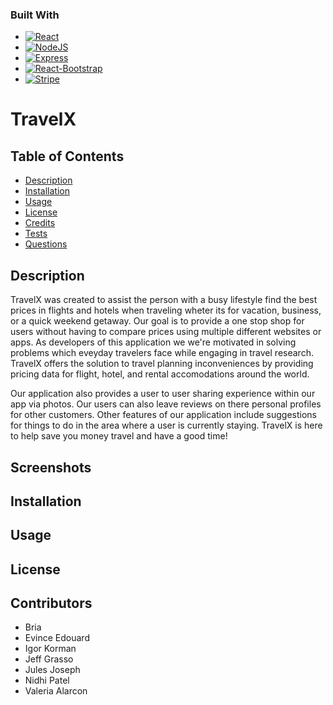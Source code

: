 ### Built With
*  [![React][reactjs.org]][Reactjs-url]
*  [![NodeJS][Node.js]][Nodejs-url]
*  [![Express][Expressjs.com]][Expressjs-url]
*  [![React-Bootstrap][getbootstrap.com]][React-Bootstrap-url]
*  [![Stripe][Stripe.com]][Stripe-url]

# TravelX
<!-- Add app logo here -->

## Table of Contents
- [Description](#description)
- [Installation](#installation)
- [Usage](#usage)
- [License](#license)
- [Credits](#credits)
- [Tests](#tests)
- [Questions](#questions)

## Description
TravelX was created to assist the person with a busy lifestyle find the best prices in flights and hotels when traveling wheter its for vacation, business, or a quick weekend getaway. Our goal is to provide a one stop shop for users without having to compare prices using multiple different websites or apps. As developers of this application we we're motivated in solving problems which eveyday travelers face while engaging in travel research. TravelX offers the solution to travel planning inconveniences by providing pricing data for flight, hotel, and rental accomodations around the world. 

Our application also provides a user to user sharing experience within our app via photos. Our users can also leave reviews on there personal profiles for other customers. Other features of our application include suggestions for things to do in the area where a user is currently staying. TravelX is here to help save you money travel and have a good time!

## Screenshots
<!-- add wireframing and UI UX designs -->
## Installation


## Usage


## License

## Contributors
* Bria
* Evince Edouard
* Igor Korman
* Jeff Grasso
* Jules Joseph
* Nidhi Patel
* Valeria Alarcon

[Reactjs-url]: https://reactjs.org/
[reactjs.org]: https://img.shields.io/badge/React-20232A?style=for-the-badge&logo=react&logoColor=61DAFB

[Nodejs-url]: https://nodejs.org/en/ 
[Node.js]: https://img.shields.io/badge/Node.js-339933?style=for-the-badge&logo=nodedotjs&logoColor=white

[Expressjs-url]: https://expressjs.com/
[Expressjs.com]: https://img.shields.io/badge/Express.js-000000?style=for-the-badge&logo=express&logoColor=white

[React-bootstrap-url]: https://react-bootstrap.github.io/
[getbootstrap.com]: https://img.shields.io/badge/Bootstrap-563D7C?style=for-the-badge&logo=bootstrap&logoColor=white

[Stripe-url]: https://stripe.com/
[Stripe.com]: https://img.shields.io/badge/Stripe-626CD9?style=for-the-badge&logo=Stripe&logoColor=white